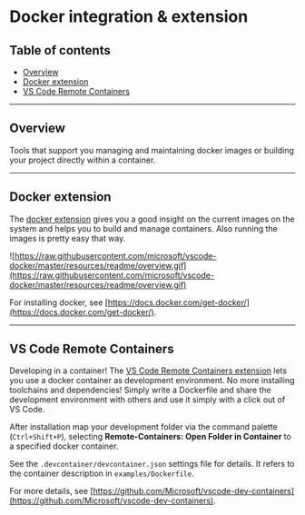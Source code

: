 
# Docker integration & extension <!-- omit in toc -->

## Table of contents <!-- omit in toc -->

- [Overview](#overview)
- [Docker extension](#docker-extension)
- [VS Code Remote Containers](#vs-code-remote-containers)

---

## Overview

Tools that support you managing and maintaining docker images or building your project directly within a container.

---

## Docker extension

The [docker extension](https://marketplace.visualstudio.com/items?itemName=ms-azuretools.vscode-docker) gives you a good insight on the current images on the system and helps you to build and manage containers. Also running the images is pretty easy that way.

![https://raw.githubusercontent.com/microsoft/vscode-docker/master/resources/readme/overview.gif](https://raw.githubusercontent.com/microsoft/vscode-docker/master/resources/readme/overview.gif)

For installing docker, see [https://docs.docker.com/get-docker/](https://docs.docker.com/get-docker/).

---

## VS Code Remote Containers

Developing in a container! The [VS Code Remote Containers extension](https://marketplace.visualstudio.com/items?itemName=ms-vscode-remote.remote-containers) lets you use a docker container as development environment. No more installing toolchains and dependencies! Simply write a Dockerfile and share the development environment with others and use it simply with a click out of VS Code.

<!-- ![Remote Containers](https://microsoft.github.io/vscode-remote-release/images/remote-containers-readme.gif) -->

After installation map your development folder via the command palette (`Ctrl+Shift+P`), selecting **Remote-Containers: Open Folder in Container** to a specified docker container.

See the `.devcontainer/devcontainer.json` settings file for details. It refers to the container description in `examples/Dockerfile`.

For more details, see [https://github.com/Microsoft/vscode-dev-containers](https://github.com/Microsoft/vscode-dev-containers).
